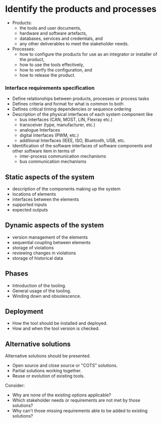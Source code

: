 # Identify the products and processes

- Products:
    - the tools and user documents,
    - hardware and software artefacts,
    - databases, services and credentials, and
    - any other deliverables to meet the stakeholder needs.
- Processes:
    - how to configure the products for use as an integrator or installer of the product,
    - how to use the tools effectively,
    - how to verify the configuration, and
    - how to release the product.

### Interface requirements specification

- Define relationships between products, processes or process tasks
- Defines criteria and format for what is common to both
- Defines critical timing dependencies or sequence ordering
- Description of the physical interfaces of each system component like
    - bus interfaces (CAN, MOST, LIN, Flexray etc.)
    - transceiver (type, manufacturer, etc.)
    - analogue Interfaces
    - digital Interfaces (PWM, etc.)
    - additional Interfaces (IEEE, ISO, Bluetooth, USB, etc.
- Identification of the software interfaces of software components and other
  software item in terms of
    - inter-process communication mechanisms
    - bus communication mechanisms


## Static aspects of the system

- description of the components making up the system
- locations of elements
- interfaces between the elements
- supported inputs
- expected outputs

## Dynamic aspects of the system

- version management of the elements
- sequential coupling between elements
- storage of violations
- reviewing changes in violations
- storage of historical data

## Phases

- Introduction of the tooling.
- General usage of the tooling.
- Winding down and obsolescence.

## Deployment

- How the tool should be installed and deployed.
- How and when the tool version is checked.

## Alternative solutions

Alternative solutions should be presented.

- Open source and close source or "COTS" solutions.
- Partial solutions working together.
- Reuse or evolution of existing tools.

Consider:

- Why are none of the existing options applicable?
- Which stakeholder needs or requirements are not met by those solutions?
- Why can't those missing requirements able to be added to existing solutions?
